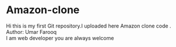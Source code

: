 # Amazon-clone
Hi this is my first Git repository.I uploaded here Amazon clone code .
Author: Umar Farooq
<br>
I am web developer
you are always welcome
